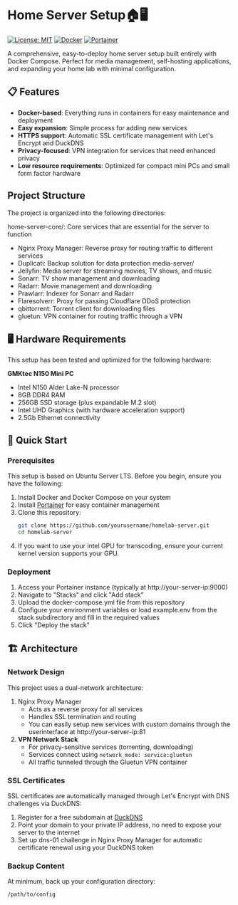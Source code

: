 # Home Server Setup🏠🖥️

[![License: MIT](https://img.shields.io/badge/License-MIT-yellow.svg)](https://opensource.org/licenses/MIT)
[![Docker](https://img.shields.io/badge/Docker-Compose-blue)](https://docs.docker.com/compose/)
[![Portainer](https://img.shields.io/badge/Portainer-Ready-brightgreen)](https://www.portainer.io/)

A comprehensive, easy-to-deploy home server setup built entirely with Docker Compose. Perfect for media management, self-hosting applications, and expanding your home lab with minimal configuration.

## 📋 Features

- **Docker-based**: Everything runs in containers for easy maintenance and deployment
- **Easy expansion**: Simple process for adding new services
- **HTTPS support**: Automatic SSL certificate management with Let's Encrypt and DuckDNS
- **Privacy-focused**: VPN integration for services that need enhanced privacy
- **Low resource requirements**: Optimized for compact mini PCs and small form factor hardware

## Project Structure
The project is organized into the following directories:

home-server-core/: Core services that are essential for the server to function
   - Nginx Proxy Manager: Reverse proxy for routing traffic to different services
   - Duplicati: Backup solution for data protection
media-server/
   - Jellyfin: Media server for streaming movies, TV shows, and music
   - Sonarr: TV show management and downloading
   - Radarr: Movie management and downloading
   - Prawlarr: Indexer for Sonarr and Radarr
   - Flaresolverr: Proxy for passing Cloudflare DDoS protection
   - qbittorrent: Torrent client for downloading files
   - gluetun: VPN container for routing traffic through a VPN

## 🖥️ Hardware Requirements

This setup has been tested and optimized for the following hardware:

**GMKtec N150 Mini PC**
- Intel N150 Alder Lake-N processor
- 8GB DDR4 RAM
- 256GB SSD storage (plus expandable M.2 slot)
- Intel UHD Graphics (with hardware acceleration support)
- 2.5Gb Ethernet connectivity
## 🚀 Quick Start

### Prerequisites
This setup is based on Ubuntu Server LTS. Before you begin, ensure you have the following:
1. Install Docker and Docker Compose on your system
2. Install [Portainer](https://docs.portainer.io/start/install) for easy container management
3. Clone this repository:
   ```bash
   git clone https://github.com/yourusername/homelab-server.git
   cd homelab-server
   ```
4. If you want to use your intel GPU for transcoding, ensure your current kernel version supports your GPU.

### Deployment

1. Access your Portainer instance (typically at http://your-server-ip:9000)
2. Navigate to "Stacks" and click "Add stack"
3. Upload the docker-compose.yml file from this repository
4. Configure your environment variables or load example.env from the stack subdirectory and fill in the required values
5. Click "Deploy the stack"

## 🏗️ Architecture

### Network Design

This project uses a dual-network architecture:

1. Nginx Proxy Manager
   - Acts as a reverse proxy for all services
   - Handles SSL termination and routing
   - You can easily setup new services with custom domains through the userinterface at http://your-server-ip:81
2. **VPN Network Stack**
   - For privacy-sensitive services (torrenting, downloading)
   - Services connect using `network_mode: service:gluetun`
   - All traffic tunneled through the Gluetun VPN container

### SSL Certificates

SSL certificates are automatically managed through Let's Encrypt with DNS challenges via DuckDNS:

1. Register for a free subdomain at [DuckDNS](https://www.duckdns.org/)
2. Point your domain to your private IP address, no need to expose your server to the internet
3. Set up dns-01 challenge in Nginx Proxy Manager for automatic certificate renewal using your DuckDNS token

### Backup Content
At minimum, back up your configuration directory:
```
/path/to/config
```